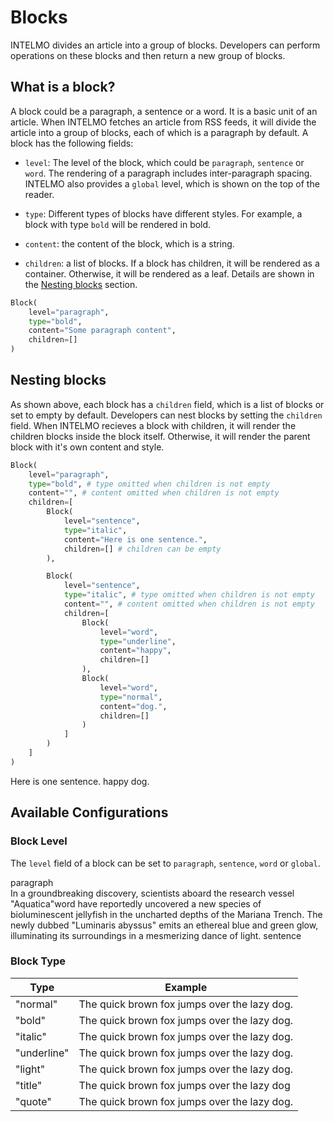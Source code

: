 # Blocks

INTELMO divides an article into a group of blocks. Developers can perform operations on these blocks and then return a new group of blocks.

## What is a block?

A block could be a paragraph, a sentence or a word. It is a basic unit of an article. When INTELMO fetches an article from RSS feeds, it will divide the article into a group of blocks, each of which is a paragraph by default. A block has the following fields:

- `level`: The level of the block, which could be `paragraph`, `sentence` or `word`. The rendering of a paragraph includes inter-paragraph spacing. INTELMO also provides a `global` level, which is shown on the top of the reader.

- `type`: Different types of blocks have different styles. For example, a block with type `bold` will be rendered in bold.

- `content`: the content of the block, which is a string.

- `children`: a list of blocks. If a block has children, it will be rendered as a container. Otherwise, it will be rendered as a leaf. Details are shown in the [Nesting blocks](#nesting-blocks) section.

```python
Block(
    level="paragraph",
    type="bold",
    content="Some paragraph content",
    children=[]
)
```

## Nesting blocks

As shown above, each block has a `children` field, which is a list of blocks or set to empty by default. Developers can nest blocks by setting the `children` field. When INTELMO recieves a block with children, it will render the children blocks inside the block itself. Otherwise, it will render the parent block with it's own content and style.

```python
Block(
    level="paragraph",
    type="bold", # type omitted when children is not empty
    content="", # content omitted when children is not empty
    children=[
        Block(
            level="sentence",
            type="italic",
            content="Here is one sentence.",
            children=[] # children can be empty
        ),

        Block(
            level="sentence",
            type="italic", # type omitted when children is not empty
            content="", # content omitted when children is not empty
            children=[
                Block(
                    level="word",
                    type="underline",
                    content="happy",
                    children=[]
                ),
                Block(
                    level="word",
                    type="normal",
                    content="dog.",
                    children=[]
                )
            ]
        )
    ]
)
```

<div class="w-full px-9 py-6 border rounded">
<span class="font-italic">Here is one sentence.</span> <span class="underline">happy</span> <span class="">dog.</span>
</div>

## Available Configurations

### Block Level

The `level` field of a block can be set to `paragraph`, `sentence`, `word` or `global`.

<div class="w-full py-9 px-6 border relative rounded">
  
  <div class="w-full p-1 border border-blue-500 relative">
    <div class="absolute top-0 -mt-6 -ml-1 rounded-t bg-blue-500 px-1">
      <label class="text-white text-xs">paragraph</label>
    </div>
    In a groundbreaking discovery, scientists aboard the research vessel <span class="border-purple-500 border rounded">"Aquatica"</span><span class="text-white text-xs bg-purple-500 px-1 rounded-r">word</span> have reportedly uncovered a new species of bioluminescent jellyfish in the uncharted depths of the Mariana Trench. <span class="underline decoration-sky-500">The newly dubbed "Luminaris abyssus" emits an ethereal blue and green glow, illuminating its surroundings in a mesmerizing dance of light.
    <span class="text-white text-xs bg-sky-500 px-1 rounded">sentence</span>
    </span>
  </div>
</div>

### Block Type

<!-- class BlockTypeEnum(Enum):
    """Enum for type of block"""
    Normal = "normal"
    Bold = "bold"
    Italic = "italic"
    Underline = "underline"
    Light = "light"
    Title = "title"
    Custom = "custom"
    Quote = "quote" -->

<!-- a table of two columns, left column is type, right column is a div -->

| Type        | Example                                                                                                                                |
| ----------- | -------------------------------------------------------------------------------------------------------------------------------------- |
| "normal"    | <div class="p-1 bg-white border rounded">The quick brown fox jumps over the lazy dog.</div>                                            |
| "bold"      | <div class="font-bold p-1 bg-white border rounded">The quick brown fox jumps over the lazy dog.</div>                                  |
| "italic"    | <div class="italic p-1 bg-white border rounded">The quick brown fox jumps over the lazy dog.</div>                                     |
| "underline" | <div class="underline p-1 bg-white border rounded">The quick brown fox jumps over the lazy dog.</div>                                  |
| "light"     | <div class="text-gray-400 p-1 bg-white border rounded">The quick brown fox jumps over the lazy dog.</div>                              |
| "title"     | <div class="text-xl p-1 bg-white border rounded font-semibold capitalize">The quick brown fox jumps over the lazy dog</div>            |
| "quote"     | <div class="border-blue-500 border bg-blue-200 text-blue-800 underline p-1 rounded">The quick brown fox jumps over the lazy dog.</div> |
